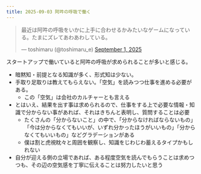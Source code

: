 ```yaml
---
title: 2025-09-03 阿吽の呼吸で働く
---
```


<blockquote class="twitter-tweet"><p lang="ja" dir="ltr">最近は阿吽の呼吸をいかに上手に合わせるかみたいなゲームになっている。たまにズレてあわあわしている。</p>&mdash; toshimaru (@toshimaru_e) <a href="https://twitter.com/toshimaru_e/status/1962433504870117775?ref_src=twsrc%5Etfw">September 1, 2025</a></blockquote>
<script async src="https://platform.twitter.com/widgets.js" charset="utf-8"></script>

スタートアップで働いていると阿吽の呼吸が求められることが多いと感じる。

- 暗黙知・前提となる知識が多く、形式知は少ない。
- 手取り足取りは教えてもらえない。「空気」を読みつつ仕事を進める必要がある。
  - この「空気」は会社のカルチャーとも言える
- とはいえ、結果を出す事は求められるので、仕事をする上で必要な情報・知識で分からない事があれば、それはきちんと表明し、質問することは必要
  - たくさんの「分からないこと」の中で、「分からなければならないもの」「今は分からなくてもいいが、いずれ分かったほうがいいもの」「分からなくてもいいもの」などグラデーションがある
  - 僕は割と虎視眈々と周囲を観察し、知識をじわじわ蓄えるタイプかもしれない
- 自分が迎える側の立場であれば、ある程度空気を読んでもらうことは求めつつも、その辺の空気感を丁寧に伝えることは努力したいと思う
